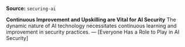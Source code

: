 **Source:** `securing-ai`

**Continuous Improvement and Upskilling are Vital for AI Security**
The dynamic nature of AI technology necessitates continuous learning and improvement in security practices. — [Everyone Has a Role to Play in AI Security]
